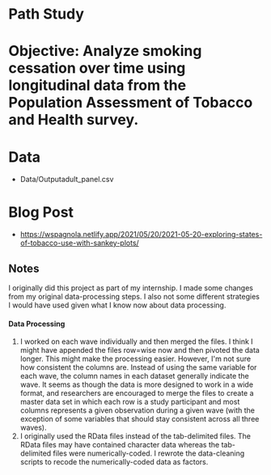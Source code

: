 # Path Study

# Objective: Analyze smoking cessation over time using longitudinal data from the Population Assessment of Tobacco and Health survey.

# Data 
 - Data/Outputadult_panel.csv

# Blog Post
 - https://wspagnola.netlify.app/2021/05/20/2021-05-20-exploring-states-of-tobacco-use-with-sankey-plots/

## Notes
I originally did this project as part of my internship.   I made some changes from my original data-processing steps.  I also not some different strategies I would have used given what I know now about data processing. 

#### Data Processing
1. I worked on each wave individually and then merged the files.  I think I might have appended the files row=wise now and then pivoted the data longer. This might make the processing easier.  However, I'm not sure how consistent the columns are.  Instead of using the same variable for each wave, the column names in each dataset generally indicate the wave.  It seems as though the data is more designed to work in a wide format, and researchers are encouraged to merge the files to create a master data set in which each row is a study participant and most columns represents a given observation during a given wave (with the exception of some variables that should stay consistent across all three waves). 
2. I originally used the RData files instead of the tab-delimited files.  The RData files may have contained character data whereas the tab-delimited files were numerically-coded.  I rewrote the data-cleaning scripts to recode the numerically-coded data as factors.
